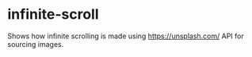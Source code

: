 # infinite-scroll
 Shows how infinite scrolling is made using https://unsplash.com/ API for sourcing images.
